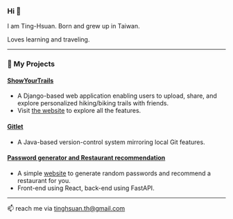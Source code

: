 ### Hi 👋

I am Ting-Hsuan. Born and grew up in Taiwan.

Loves learning and traveling.

----

### 🌱 My Projects

#### [ShowYourTrails](https://github.com/astrid2205/ShowYourTrails)
- A Django-based web application enabling users to upload, share, and explore personalized hiking/biking trails with friends.
- Visit [the website](https://showyourtrails.tech) to explore all the features.

#### [Gitlet](https://github.com/astrid2205/gitlet)
- A Java-based version-control system mirroring local Git features.

#### [Password generator and Restaurant recommendation](https://github.com/astrid2205/FastAPI)
- A simple [website](https://tinghsuan.onrender.com/) to generate random passwords and recommend a restaurant for you.
- Front-end using React, back-end using FastAPI.

----

📫 reach me via tinghsuan.th@gmail.com

<!--
**astrid2205/astrid2205** is a ✨ _special_ ✨ repository because its `README.md` (this file) appears on your GitHub profile.

Here are some ideas to get you started:

- 🔭 I’m currently working on ...
- 🌱 I’m currently learning ...
- 👯 I’m looking to collaborate on ...
- 🤔 I’m looking for help with ...
- 💬 Ask me about ...
- 📫 How to reach me: ...
- 😄 Pronouns: ...
- ⚡ Fun fact: ...
-->
